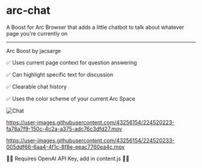 # arc-chat
A Boost for Arc Browser that adds a little chatbot to talk about whatever page you're currently on

-----


Arc Boost by jacsarge

✅ Uses current page context for question answering

✅ Can highlight specific text for discussion

✅ Clearable chat history

✅ Uses the color scheme of your current Arc Space

![Chat](https://user-images.githubusercontent.com/43256154/224516352-44c4ee95-c895-4e94-b153-a9f79947f63c.png)


https://user-images.githubusercontent.com/43256154/224520223-fa78a7f9-150c-4c2a-a375-adc76c3dfd27.mov


https://user-images.githubusercontent.com/43256154/224520233-005ddf66-6aa4-4f1c-8f8e-eeac7760ea4c.mov


🚨🚨 Requires OpenAI API Key, add in content.js 🚨🚨
